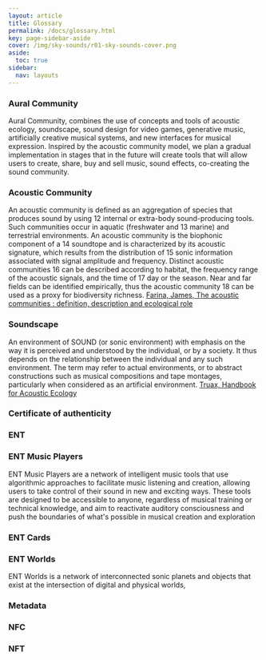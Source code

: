 ```yaml
---
layout: article
title: Glossary
permalink: /docs/glossary.html
key: page-sidebar-aside
cover: /img/sky-sounds/r01-sky-sounds-cover.png
aside:
  toc: true
sidebar:
  nav: layouts
---
```



### Aural Community 
Aural Community, combines the use of concepts and tools of acoustic ecology, soundscape, sound design for video games, generative music, artificially creative musical systems, and new interfaces for musical expression. Inspired by the acoustic community model, we plan a gradual implementation in stages that in the future will create tools that will allow users to create, share, buy and sell music, sound effects, co-creating the sound community.


### Acoustic Community 
An acoustic community is defined as an aggregation of species that produces sound by using 12 internal or extra-body sound-producing tools. Such communities occur in aquatic (freshwater and 13 marine) and terrestrial environments. An acoustic community is the biophonic component of a 14 soundtope and is characterized by its acoustic signature, which results from the distribution of 15 sonic information associated with signal amplitude and frequency. Distinct acoustic communities 16 can be described according to habitat, the frequency range of the acoustic signals, and the time of 17 day or the season. Near and far fields can be identified empirically, thus the acoustic community 18 can be used as a proxy for biodiversity richness. <a href="[https://usir.salford.ac.uk/id/eprint/39080/13/BIO-D-15-00183R2%20cropped%20(3).pdf]" target="_blank">Farina, James, The acoustic communities : definition,
description and ecological role</a>

### Soundscape 
An environment of SOUND (or sonic environment) with emphasis on the way it is perceived and understood by the individual, or by a society. It thus depends on the relationship between the individual and any such environment. The term may refer to actual environments, or to abstract constructions such as musical compositions and tape montages, particularly when considered as an artificial environment. <a href="https://www.sfu.ca/sonic-studio-webdav/handbook/Soundscape.html" target="_blank">Truax, Handbook for Acoustic Ecology</a>


### Certificate of authenticity 


### ENT 


### ENT Music Players 

ENT Music Players are a network of intelligent music tools that use algorithmic approaches to facilitate music listening and creation, allowing users to take control of their sound in new and exciting ways. These tools are designed to be accessible to anyone, regardless of musical training or technical knowledge, and aim to reactivate auditory consciousness and push the boundaries of what's possible in musical creation and exploration

### ENT Cards



### ENT Worlds
ENT Worlds is a network of interconnected sonic planets and objects that exist at the intersection of digital and physical worlds, 

### Metadata 

### NFC

### NFT 

